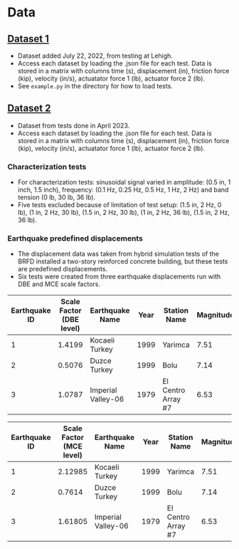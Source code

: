# Data

## [Dataset 1](dataset-1)
* Dataset added July 22, 2022, from testing at Lehigh. 
* Access each dataset by loading the .json file for each test. Data is stored in a matrix with columns time (s), displacement (in), friction force (kip), velocity (in/s), actuatator force 1 (lb), actuator force 2 (lb). 
* See `example.py` in the directory for how to load tests.

## [Dataset 2](dataset-2)
* Dataset from tests done in April 2023.
* Access each dataset by loading the .json file for each test. Data is stored in a matrix with columns time (s), displacement (in), friction force (kip), velocity (in/s), actuatator force 1 (lb), actuator force 2 (lb).
### Characterization tests
* For characterization tests: sinusoidal signal varied in amplitude: (0.5 in, 1 inch, 1.5 inch), frequency: (0.1 Hz, 0.25 Hz, 0.5 Hz, 1 Hz, 2 Hz) and band tension (0 lb, 30 lb, 36 lb).
* Five tests excluded because of limitation of test setup: (1.5 in, 2 Hz, 0 lb), (1 in, 2 Hz, 30 lb), (1.5 in, 2 Hz, 30 lb), (1 in, 2 Hz, 36 lb), (1.5 in, 2 Hz, 36 lb).
### Earthquake predefined displacements
* The displacement data was taken from hybrid simulation tests of the BRFD installed a two-story reinforced concrete building, but these tests are predefined displacements.
* Six tests were created from three earthquake displacements run with DBE and MCE scale factors.

|Earthquake ID|Scale Factor (DBE level)|Earthquake Name|Year|Station Name|Magnitude|Mechanism|
|-------------|------------------------|---------------|----|------------|---------|---------|
|1|1.4199|Kocaeli Turkey|1999|Yarimca|7.51|strike slip|
|2|0.5076|Duzce Turkey|1999|Bolu|7.14|strike slip|
|3|1.0787|Imperial Valley-06|1979|El Centro Array #7|6.53|strike slip|

|Earthquake ID|Scale Factor (MCE level)|Earthquake Name|Year|Station Name|Magnitude|Mechanism|
|-------------|------------------------|---------------|----|------------|---------|---------|
|1|2.12985|Kocaeli Turkey|1999|Yarimca|7.51|strike slip|
|2|0.7614|Duzce Turkey|1999|Bolu|7.14|strike slip|
|3|1.61805|Imperial Valley-06|1979|El Centro Array #7|6.53|strike slip|
